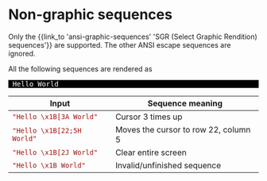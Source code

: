 ﻿---
Title: 'Non-graphic sequences'
Toc:
  Parent: 'ANSI escape sequences'
  Label: 'Non-graphic sequences'
  Order: 1
---

# Non-graphic sequences

Only the {{link_to 'ansi-graphic-sequences' 'SGR (Select Graphic Rendition) sequences'}} are supported. The other ANSI escape sequences are ignored.

All the following sequences are rendered as <pre style='color:#FFFFFF;background:#000000'>
Hello  World
</pre>

| Input | Sequence meaning |
|-------|------------------|
| <code style='color:#A31515;'>"Hello \x1B[3A World"</code> | Cursor 3 times up |
| <code style='color:#A31515;'>"Hello \x1B[22;5H World"</code> | Moves the cursor to row 22, column 5 |
| <code style='color:#A31515;'>"Hello \x1B[2J World"</code> | Clear entire screen |
| <code style='color:#A31515;'>"Hello \x1B World"</code> | Invalid/unfinished sequence |


